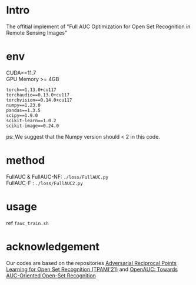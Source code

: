 # Intro
The offitial implement of "Full AUC Optimization for Open Set Recognition in Remote Sensing Images"

# env
CUDA==11.7  
GPU Memory >= 4GB
```
torch==1.13.0+cu117
torchaudio==0.13.0+cu117
torchvision==0.14.0+cu117
numpy==1.23.0
pandas==1.3.5
scipy==1.9.0
scikit-learn==1.0.2
scikit-image==0.24.0
```
ps: We suggest that the Numpy version should < 2 in this code.

# method
FullAUC & FullAUC-NF: `./loss/FullAUC.py`  
FullAUC-F : `./loss/FullAUC2.py`

# usage
ref `fauc_train.sh`

# acknowledgement
Our codes are based on the repositories [Adversarial Reciprocal Points Learning for Open Set Recognition (TPAMI'21)](https://github.com/iCGY96/ARPL) and [OpenAUC: Towards AUC-Oriented Open-Set Recognition](https://github.com/wang22ti/OpenAUC)




